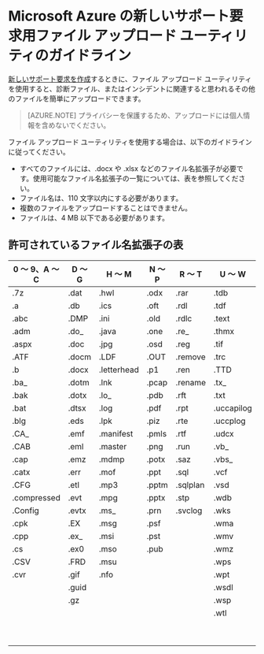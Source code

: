 <properties
	pageTitle="Microsoft Azure の新しいサポート要求用ファイル アップロード ユーティリティのガイドライン | Microsoft Azure"
	description="Microsoft Azure の新しいサポート要求用ファイル アップロード ユーティリティを使用する際のガイドラインについて説明します。"
	services=""
	documentationCenter=""
	authors="genlin"
	manager="mbaldwin"
	editor=""
	tags="billing"
	/>

<tags
  ms.service="billing"
	ms.workload="na"
	ms.tgt_pltfrm="na"
	ms.devlang="na"
	ms.topic="article"
	ms.date="07/13/2016"
	ms.author="genli"/>

# Microsoft Azure の新しいサポート要求用ファイル アップロード ユーティリティのガイドライン

[新しいサポート要求を作成](https://portal.azure.com/#create/Microsoft.Support)するときに、ファイル アップロード ユーティリティを使用すると、診断ファイル、またはインシデントに関連すると思われるその他のファイルを簡単にアップロードできます。

>[AZURE.NOTE] プライバシーを保護するため、アップロードには個人情報を含めないでください。

ファイル アップロード ユーティリティを使用する場合は、以下のガイドラインに従ってください。

- すべてのファイルには、.docx や .xlsx などのファイル名拡張子が必要です。使用可能なファイル名拡張子の一覧については、表を参照してください。
- ファイル名は、110 文字以内にする必要があります。
- 複数のファイルをアップロードすることはできません。
- ファイルは、4 MB 以下である必要があります。

## 許可されているファイル名拡張子の表

| 0 ～ 9、A ～ C | D ～ G | H ～ M | N ～ P | R ～ T | U ～ W | X ～ Z |
|-------------|-------|-------------|-------|----------|------------|---------|
| .7z | .dat | .hwl | .odx | .rar | .tdb | .xlam |
| .a | .db | .ics | .oft | .rdl | .tdf | .xlr |
| .abc | .DMP | .ini | .old | .rdlc | .text | .xls |
| .adm | .do\_ | .java | .one | .re\_ | .thmx | .xlsb |
| .aspx | .doc | .jpg | .osd | .reg | .tif | .xlsm |
| .ATF | .docm | .LDF | .OUT | .remove | .trc | .xlsx |
| .b | .docx | .letterhead | .p1 | .ren | .TTD | .xlt |
| .ba\_ | .dotm | .lnk | .pcap | .rename | .tx\_ | .xltx |
| .bak | .dotx | .lo\_ | .pdb | .rft | .txt | .xml |
| .bat | .dtsx | .log | .pdf | .rpt | .uccapilog | .xmla |
| .blg | .eds | .lpk | .piz | .rte | .uccplog | .xps |
| .CA\_ | .emf | .manifest | .pmls | .rtf | .udcx | .xsd |
| .CAB | .eml | .master | .png | .run | .vb\_ | .xsn |
| .cap | .emz | .mdmp | .potx | .saz | .vbs\_ | .xxx |
| .catx | .err | .mof | .ppt | .sql | .vcf | .z\_ |
| .CFG | .etl | .mp3 | .pptm | .sqlplan | .vsd | .z01 |
| .compressed | .evt | .mpg | .pptx | .stp | .wdb | .z02 |
| .Config | .evtx | .ms\_ | .prn | .svclog | .wks | .zi |
| .cpk | .EX | .msg | .psf | | .wma | .zi\_ |
| .cpp | .ex\_ | .msi | .pst | | .wmv | .zip |
| .cs | .ex0 | .mso | .pub | | .wmz | .zip\_ |
| .CSV | .FRD | .msu | | | .wps | .zipp |
| .cvr | .gif | .nfo | | | .wpt | .zipped |
| | .guid | | | | .wsdl | .zippy |
| | .gz | | | | .wsp | .zipx |
| | | | | | .wtl | .zit |
| | | | | | | .zix |
| | | | | | | .zzz |

<!---HONumber=AcomDC_0803_2016-->
